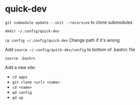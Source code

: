 # quick-dev

`git submodule update --init --recursive` to clone submodules

`mkdir ~/.config/quick-dev`

`cp config ~/.config/quick-dev` Change path if it's wrong

Add `source ~/.config/quick-dev/config` to bottom of .bashrc file

`source .bashrc`

Add a new site:

- `cd apps`
- `git clone <url> <name>`
- `cd <name>`
- `qd config`
- `qd up`
